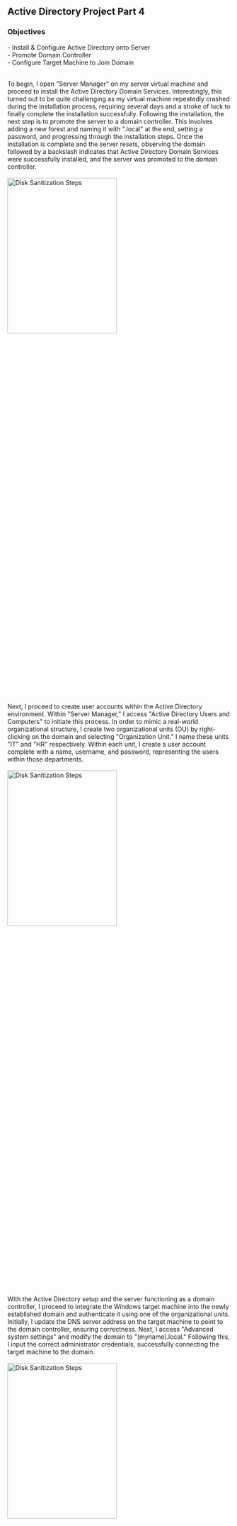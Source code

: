 <h2>Active Directory Project Part 4</h2>

<h3>Objectives</h3>
- Install & Configure Active Directory onto Server 
<br />
- Promote Domain Controller
<br />
- Configure Target Machine to Join Domain 
<br />
<br />

To begin, I open "Server Manager" on my server virtual machine and proceed to install the Active Directory Domain Services. Interestingly, this turned out to be quite challenging as my virtual machine repeatedly crashed during the installation process, requiring several days and a stroke of luck to finally complete the installation successfully. Following the installation, the next step is to promote the server to a domain controller. This involves adding a new forest and naming it with ".local" at the end, setting a password, and progressing through the installation steps. Once the installation is complete and the server resets, observing the domain followed by a backslash indicates that Active Directory Domain Services were successfully installed, and the server was promoted to the domain controller.
<br />
<br />
<img src="https://github.com/Yagoobz/ActiveDirectoryProjectPart4/assets/145611184/7a57e190-6138-42e2-b4d2-dfbaa05d9d7d" height="30%" width="70%" alt="Disk Sanitization Steps"/>

Next, I proceed to create user accounts within the Active Directory environment. Within "Server Manager," I access "Active Directory Users and Computers" to initiate this process. In order to mimic a real-world organizational structure, I create two organizational units (OU) by right-clicking on the domain and selecting "Organization Unit." I name these units "IT" and "HR" respectively. Within each unit, I create a user account complete with a name, username, and password, representing the users within those departments.
<br />
<br />
<img src="..." height="30%" width="70%" alt="Disk Sanitization Steps"/>

With the Active Directory setup and the server functioning as a domain controller, I proceed to integrate the Windows target machine into the newly established domain and authenticate it using one of the organizational units. Initially, I update the DNS server address on the target machine to point to the domain controller, ensuring correctness. Next, I access "Advanced system settings" and modify the domain to "(myname).local." Following this, I input the correct administrator credentials, successfully connecting the target machine to the domain.
<br />
<br />
<img src="..." height="30%" width="70%" alt="Disk Sanitization Steps"/>

After restarting the virtual machine, I attempt to log in using one of the newly created user accounts. Upon selecting "Other user" for sign-in, the login prompt correctly points to my domain, indicating successful integration. Everything seems to be functioning perfectly!
<br />
<br />
<img src="..." height="30%" width="70%" alt="Disk Sanitization Steps"/>
